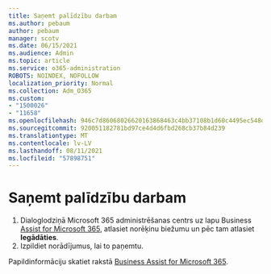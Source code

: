```yaml
---
title: Saņemt palīdzību darbam
ms.author: pebaum
author: pebaum
manager: scotv
ms.date: 06/15/2021
ms.audience: Admin
ms.topic: article
ms.service: o365-administration
ROBOTS: NOINDEX, NOFOLLOW
localization_priority: Normal
ms.collection: Adm_O365
ms.custom:
- "1500026"
- "11658"
ms.openlocfilehash: 946c7d86068026620163868463c4bb37108b1d60c4495ec548dc36043bce8414
ms.sourcegitcommit: 920051182781bd97ce4d4d6fbd268cb37b84d239
ms.translationtype: MT
ms.contentlocale: lv-LV
ms.lasthandoff: 08/11/2021
ms.locfileid: "57898751"
---
```

# <a name="get-business-assist"></a>Saņemt palīdzību darbam

1. Dialoglodziņā Microsoft 365 administrēšanas centrs uz lapu Business [Assist for Microsoft 365](https://go.microsoft.com/fwlink/p/?linkid=2158423), atlasiet norēķinu biežumu un pēc tam atlasiet **Iegādāties**.
2. Izpildiet norādījumus, lai to paņemtu.

Papildinformāciju skatiet rakstā [Business Assist for Microsoft 365](https://docs.microsoft.com/microsoft-365/admin/misc/business-assist).
